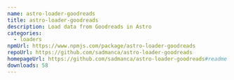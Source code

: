 ```yaml
---
name: astro-loader-goodreads
title: astro-loader-goodreads
description: Load data from Goodreads in Astro
categories:
  - loaders
npmUrl: https://www.npmjs.com/package/astro-loader-goodreads
repoUrl: https://github.com/sadmanca/astro-loader-goodreads
homepageUrl: https://github.com/sadmanca/astro-loader-goodreads#readme
downloads: 58
---
```

